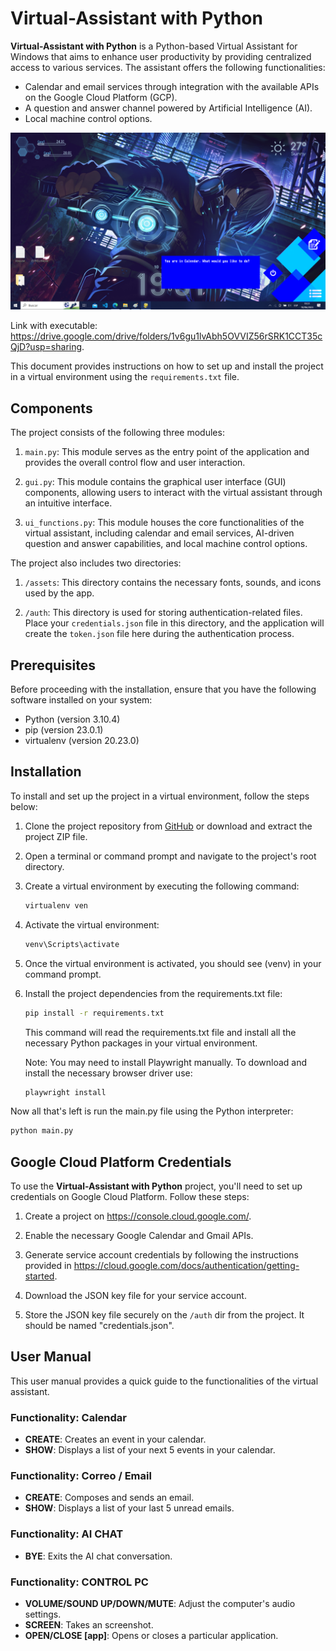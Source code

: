 # Virtual-Assistant with Python

**Virtual-Assistant with Python** is a Python-based Virtual Assistant for Windows that aims to enhance user productivity by providing centralized access to various services. The assistant offers the following functionalities:

- Calendar and email services through integration with the available APIs on the Google Cloud Platform (GCP).
- A question and answer channel powered by Artificial Intelligence (AI).
- Local machine control options.

![Example Image](assets/screenshot.jpg)

Link with executable: https://drive.google.com/drive/folders/1v6gu1lvAbh5OVVIZ56rSRK1CCT35cQjD?usp=sharing.

This document provides instructions on how to set up and install the project in a virtual environment using the `requirements.txt` file.

## Components

The project consists of the following three modules:

1. `main.py`: This module serves as the entry point of the application and provides the overall control flow and user interaction.

2. `gui.py`: This module contains the graphical user interface (GUI) components, allowing users to interact with the virtual assistant through an intuitive interface.

3. `ui_functions.py`: This module houses the core functionalities of the virtual assistant, including calendar and email services, AI-driven question and answer capabilities, and local machine control options.

The project also includes two directories:

1. `/assets`: This directory contains the necessary fonts, sounds, and icons used by the app.

2. `/auth`: This directory is used for storing authentication-related files. Place your `credentials.json` file in this directory, and the application will create the `token.json` file here during the authentication process.

## Prerequisites

Before proceeding with the installation, ensure that you have the following software installed on your system:

- Python (version 3.10.4)
- pip (version 23.0.1)
- virtualenv (version 20.23.0)

## Installation

To install and set up the project in a virtual environment, follow the steps below:

1. Clone the project repository from [GitHub](https://github.com/mcparfer/Virtual-Assistant) or download and extract the project ZIP file.

2. Open a terminal or command prompt and navigate to the project's root directory.

3. Create a virtual environment by executing the following command:

   ```bash
   virtualenv ven
   ```

4. Activate the virtual environment:

   ```bash
   venv\Scripts\activate
   ```
   
5. Once the virtual environment is activated, you should see (venv) in your command prompt.

6. Install the project dependencies from the requirements.txt file:

   ```bash
   pip install -r requirements.txt
   ```
   
   This command will read the requirements.txt file and install all the necessary Python packages in your virtual environment.

   Note: You may need to install Playwright manually. To download and install the necessary browser driver use:

   ```bash
   playwright install
   ```

Now all that's left is run the main.py file using the Python interpreter:
   ```bash
   python main.py
   ```

## Google Cloud Platform Credentials

To use the **Virtual-Assistant with Python** project, you'll need to set up credentials on Google Cloud Platform. Follow these steps:

1. Create a project on https://console.cloud.google.com/.

2. Enable the necessary Google Calendar and Gmail APIs.

3. Generate service account credentials by following the instructions provided in https://cloud.google.com/docs/authentication/getting-started.

4. Download the JSON key file for your service account.

5. Store the JSON key file securely on the `/auth` dir from the project. It should be named "credentials.json".

## User Manual

This user manual provides a quick guide to the functionalities of the virtual assistant.

### Functionality: Calendar

- **CREATE**: Creates an event in your calendar.
- **SHOW**: Displays a list of your next 5 events in your calendar.

### Functionality: Correo / Email

- **CREATE**: Composes and sends an email.
- **SHOW**: Displays a list of your last 5 unread emails.

### Functionality: AI CHAT

- **BYE**: Exits the AI chat conversation.

### Functionality: CONTROL PC

- **VOLUME/SOUND UP/DOWN/MUTE**: Adjust the computer's audio settings.
- **SCREEN**: Takes an screenshot.
- **OPEN/CLOSE [app]**: Opens or closes a particular application.
